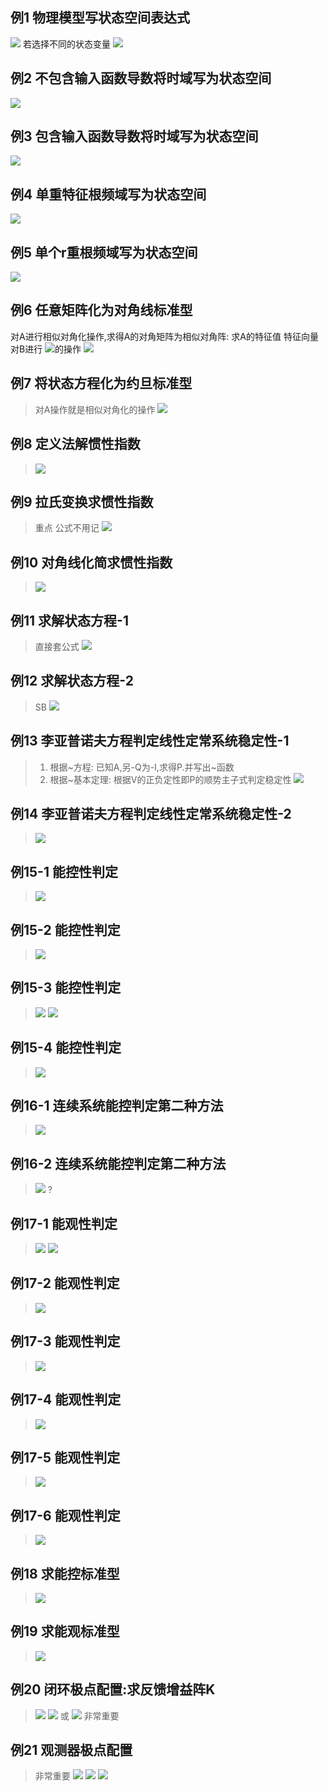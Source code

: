 ## 例1 物理模型写状态空间表达式
![](assets/2022-11-07-09-16-22.png)
若选择不同的状态变量
![](assets/2022-11-07-09-16-40.png)
## 例2 不包含输入函数导数将时域写为状态空间
![](assets/2022-11-07-09-29-55.png)
## 例3 包含输入函数导数将时域写为状态空间
![](assets/2022-11-07-09-39-03.png)
## 例4 单重特征根频域写为状态空间
![](assets/2022-11-07-09-47-17.png)
## 例5 单个r重根频域写为状态空间
![](assets/2022-11-07-09-57-18.png)
## 例6 任意矩阵化为对角线标准型
对A进行相似对角化操作,求得A的对角矩阵为相似对角阵: 求A的特征值 特征向量
对B进行 ![](assets/2022-11-07-19-40-51.png)的操作
![](assets/2022-11-07-19-35-51.png)
## 例7 将状态方程化为约旦标准型
> 对A操作就是相似对角化的操作
![](assets/2022-11-07-19-44-26.png)

## 例8 定义法解惯性指数
> ![](assets/2022-11-07-19-56-25.png)

## 例9 拉氏变换求惯性指数
> 重点 公式不用记
> ![](assets/2022-11-07-20-01-09.png)

## 例10 对角线化简求惯性指数
> ![](assets/2022-11-07-20-02-07.png)

## 例11 求解状态方程-1
> 直接套公式
> ![](assets/2022-11-07-20-11-27.png)

## 例12 求解状态方程-2
> SB
> ![](assets/2022-11-07-20-15-44.png)

## 例13 李亚普诺夫方程判定线性定常系统稳定性-1
> 1. 根据~方程: 已知A,另-Q为-I,求得P.并写出~函数
> 2. 根据~基本定理: 根据V的正负定性即P的顺势主子式判定稳定性
> ![](assets/2022-11-07-21-37-17.png)

## 例14 李亚普诺夫方程判定线性定常系统稳定性-2
> ![](assets/2022-11-07-22-51-06.png)


## 例15-1 能控性判定
> ![](assets/2022-11-07-23-06-27.png)

## 例15-2 能控性判定
> ![](assets/2022-11-07-23-06-44.png)

## 例15-3 能控性判定
> ![](assets/2022-11-07-23-18-21.png)
> ![](assets/2022-11-07-23-18-33.png)

## 例15-4 能控性判定
> ![](assets/2022-11-07-23-19-12.png)

## 例16-1 连续系统能控判定第二种方法
> ![](assets/2022-11-07-23-20-46.png)

## 例16-2 连续系统能控判定第二种方法
> ![](assets/2022-11-07-23-23-55.png)
> ?


## 例17-1 能观性判定
> ![](assets/2022-11-07-23-33-58.png)
> ![](assets/2022-11-07-23-34-05.png)
## 例17-2 能观性判定
> ![](assets/2022-11-07-23-34-49.png)
## 例17-3 能观性判定
> ![](assets/2022-11-07-23-35-12.png)
## 例17-4 能观性判定
> ![](assets/2022-11-07-23-35-23.png)
## 例17-5 能观性判定
> ![](assets/2022-11-07-23-35-41.png)
## 例17-6 能观性判定
> ![](assets/2022-11-07-23-36-00.png)


## 例18 求能控标准型
> ![](assets/2022-11-07-23-45-26.png)

## 例19 求能观标准型
> ![](assets/2022-11-07-23-46-31.png)

## 例20 闭环极点配置:求反馈增益阵K
> ![](assets/2022-11-08-01-54-47.png)
> ![](assets/2022-11-08-01-55-05.png)
> 或
> ![](assets/2022-11-08-01-57-04.png)
> 非常重要

## 例21 观测器极点配置
> 非常重要
> ![](assets/2022-11-08-02-01-45.png)
> ![](assets/2022-11-08-02-02-20.png)
> ![](assets/2022-11-08-02-03-49.png)